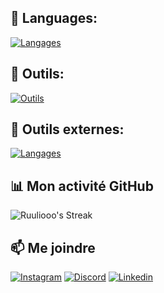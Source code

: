 ## 🚀 Languages:
[![Langages](https://skillicons.dev/icons?i=js,html,css,java,flutter,docker,cs,py,tailwind,php,mysql,bootstrap)]()

## 🚀 Outils:
[![Outils](https://skillicons.dev/icons?i=windows,wordpress,vscode,visualstudio,ubuntu,sublime,pycharm,phpstorm,notion,md,linux,idea,github,figma,debian,bash,bots)]()

## 🚀 Outils externes:
[![Langages](https://skillicons.dev/icons?i=discord,arduino,blender,codepen,gmail;linkedin)]()

## 📊 Mon activité GitHub

![Ruuliooo's Streak](https://github-readme-streak-stats.herokuapp.com/?user=Ruuliooo&theme=vue-dark&hide_border=true)

## 📫 Me joindre

[![Instagram](https://skillicons.dev/icons?i=instagram)](https://www.instagram.com/julesuire/)
[![Discord](https://skillicons.dev/icons?i=discord)](https://discord.gg/H6942CWPuU)
[![Linkedin](https://skillicons.dev/icons?i=linkedin)](https://fr.linkedin.com/in/jules-suire-ba1a18291)

